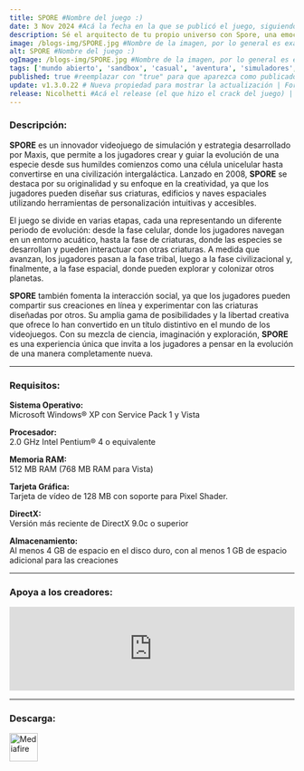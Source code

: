 ```yaml
---
title: SPORE #Nombre del juego :)
date: 3 Nov 2024 #Acá la fecha en la que se publicó el juego, siguiendo este formato: Dia "30", Mes "Oct", Año "2024" = como debe quedar: 30 Oct 2024
description: Sé el arquitecto de tu propio universo con Spore, una emocionante aventura para un solo jugador. Desde una célula hasta un dios galáctico, haz evolucionar a tu criatura en un universo de tus propias creaciones.. #Acá una mini descripción del juego
image: /blogs-img/SPORE.jpg #Nombre de la imagen, por lo general es exactamente el mismo nombre que el juego excluyendo lo ":" (Dos puntos)
alt: SPORE #Nombre del juego :)
ogImage: /blogs-img/SPORE.jpg #Nombre de la imagen, por lo general es exactamente el mismo nombre que el juego excluyendo lo ":" (Dos puntos)
tags: ['mundo abierto', 'sandbox', 'casual', 'aventura', 'simuladores', 'gog'] #Acá la categoría o categorías del juego, si es más de una se coloca en este formato: ['categoría1', 'categoría2']o
published: true #reemplazar con "true" para que aparezca como publicado
update: v1.3.0.22 # Nueva propiedad para mostrar la actualización | Formato: v1.0.0
release: Nicolhetti #Acá el release (el que hizo el crack del juego) | Formato: Nicolhetti
---
```


<!--En VSCode seleccionando una palabra, por ejemplo: "SPORE" y apretando Ctrl+F2 se seleccionan todas las palabras iguales-->

### Descripción:
**SPORE** es un innovador videojuego de simulación y estrategia desarrollado por Maxis, que permite a los jugadores crear y guiar la evolución de una especie desde sus humildes comienzos como una célula unicelular hasta convertirse en una civilización intergaláctica. Lanzado en 2008, **SPORE** se destaca por su originalidad y su enfoque en la creatividad, ya que los jugadores pueden diseñar sus criaturas, edificios y naves espaciales utilizando herramientas de personalización intuitivas y accesibles.

El juego se divide en varias etapas, cada una representando un diferente periodo de evolución: desde la fase celular, donde los jugadores navegan en un entorno acuático, hasta la fase de criaturas, donde las especies se desarrollan y pueden interactuar con otras criaturas. A medida que avanzan, los jugadores pasan a la fase tribal, luego a la fase civilizacional y, finalmente, a la fase espacial, donde pueden explorar y colonizar otros planetas.

**SPORE** también fomenta la interacción social, ya que los jugadores pueden compartir sus creaciones en línea y experimentar con las criaturas diseñadas por otros. Su amplia gama de posibilidades y la libertad creativa que ofrece lo han convertido en un título distintivo en el mundo de los videojuegos. Con su mezcla de ciencia, imaginación y exploración, **SPORE** es una experiencia única que invita a los jugadores a pensar en la evolución de una manera completamente nueva.

<!--Prompt para Chat-GPT: Hazme una descripción para el juego "SPORE" y cada que menciones "SPORE" ponlo en negrita -->

---

### Requisitos:
**Sistema Operativo:**  
Microsoft Windows® XP con Service Pack 1 y Vista

**Procesador:**  
2.0 GHz Intel Pentium® 4 o equivalente

**Memoria RAM:**  
512 MB RAM (768 MB RAM para Vista)

**Tarjeta Gráfica:**  
Tarjeta de vídeo de 128 MB con soporte para Pixel Shader.

**DirectX:**  
Versión más reciente de DirectX 9.0c o superior

**Almacenamiento:**  
Al menos 4 GB de espacio en el disco duro, con al menos 1 GB de espacio adicional para las creaciones


<!--Si falta o sobra un requisito se quita o se agrega manteniendo el mismo formato-->

---

### Apoya a los creadores:
<iframe src="https://store.steampowered.com/widget/17390/" frameborder="0" style="background-color: transparent; width: 100% !important; aspect-ratio: 646 / 190;"></iframe>

<!--Reemplazar los numeros (AppID) del juego (en este caso 2668510) por el numero (AppID) correspondiente con el juego a publicar-->
<!--El AppID se encuentra en la URL del Juego en Steam-->

---

### Descarga:

[<img src="https://gist.github.com/cxmeel/0dbc95191f239b631c3874f4ccf114e2/raw/download.svg" alt="Mediafire" height="50" />](https://www.mediafire.com/file/k5fm2v5l8ep89us/SPORE%25E2%2584%25A2_Collection_-_By_Nicolhetti_Projects.zip/file)

<!-- # se debe reemplazar por el link de descarga-->

<!--NOMBRE-DEL-SERVICIO se debe reemplazar por el servicio donde está subido el juego-->